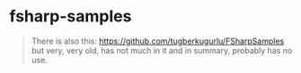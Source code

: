 # fsharp-samples

> There is also this: https://github.com/tugberkugurlu/FSharpSamples but very, very old, has not much in it and in summary, probably has no use.
